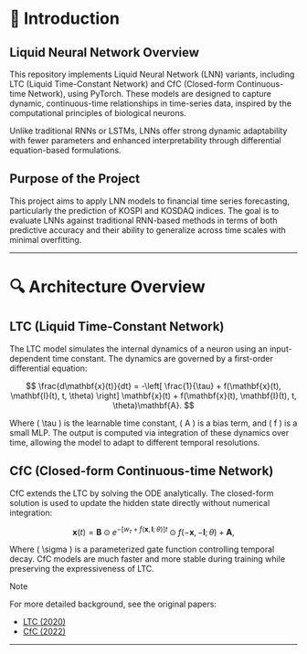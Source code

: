 # 📑 Introduction

## Liquid Neural Network Overview
This repository implements Liquid Neural Network (LNN) variants, including LTC (Liquid Time-Constant Network) and CfC (Closed-form Continuous-time Network), using PyTorch. These models are designed to capture dynamic, continuous-time relationships in time-series data, inspired by the computational principles of biological neurons.

Unlike traditional RNNs or LSTMs, LNNs offer strong dynamic adaptability with fewer parameters and enhanced interpretability through differential equation-based formulations.

## Purpose of the Project
This project aims to apply LNN models to financial time series forecasting, particularly the prediction of KOSPI and KOSDAQ indices. The goal is to evaluate LNNs against traditional RNN-based methods in terms of both predictive accuracy and their ability to generalize across time scales with minimal overfitting.


*****


# 🔍 Architecture Overview

## LTC (Liquid Time-Constant Network)
The LTC model simulates the internal dynamics of a neuron using an input-dependent time constant. The dynamics are governed by a first-order differential equation:

$$
\frac{d\mathbf{x}(t)}{dt} = -\left[ \frac{1}{\tau} + f(\mathbf{x}(t), \mathbf{I}(t), t, \theta) \right] \mathbf{x}(t) + f(\mathbf{x}(t), \mathbf{I}(t), t, \theta)\mathbf{A}.
$$

Where \( \tau \) is the learnable time constant, \( A \) is a bias term, and \( f \) is a small MLP. The output is computed via integration of these dynamics over time, allowing the model to adapt to different temporal resolutions.

## CfC (Closed-form Continuous-time Network)
CfC extends the LTC by solving the ODE analytically. The closed-form solution is used to update the hidden state directly without numerical integration:

$$
\mathbf{x}(t) = \mathbf{B} \odot e^{ - \left[ w_{\tau} + f(\mathbf{x}, \mathbf{I}; \theta) \right] t } \odot f(-\mathbf{x}, -\mathbf{I}; \theta) + \mathbf{A},
$$

Where \( \sigma \) is a parameterized gate function controlling temporal decay. CfC models are much faster and more stable during training while preserving the expressiveness of LTC.

> [!Note]
> For more detailed background, see the original papers:
> - [LTC (2020)](https://arxiv.org/abs/2006.04439)
> - [CfC (2022)](https://arxiv.org/abs/2106.13898)


*****

